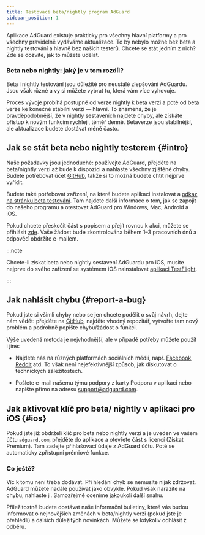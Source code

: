 ```yaml
---
title: Testovací beta/nightly program AdGuard
sidebar_position: 1
---
```


Aplikace AdGuard existuje prakticky pro všechny hlavní platformy a pro všechny pravidelně vydáváme aktualizace. To by nebylo možné bez beta a nightly testování a hlavně bez našich testerů. Chcete se stát jedním z nich? Zde se dozvíte, jak to můžete udělat.

### Beta nebo nightly: jaký je v tom rozdíl?

Beta i nightly testování jsou důležité pro neustálé zlepšování AdGuardu. Jsou však různé a vy si můžete vybrat tu, která vám více vyhovuje.

Proces vývoje probíhá postupně od verze nightly k beta verzi a poté od beta verze ke konečné stabilní verzi — hlavní. To znamená, že je pravděpodobnější, že v nightly sestaveních najdete chyby, ale získáte přístup k novým funkcím rychleji, téměř denně. Betaverze jsou stabilnější, ale aktualizace budete dostávat méně často.

## Jak se stát beta nebo nightly testerem {#intro}

Naše požadavky jsou jednoduché: používejte AdGuard, přejděte na beta/nightly verzi až bude k dispozici a nahlaste všechny zjištěné chyby. Budete potřebovat účet [GitHub](https://github.com/), takže si to možná budete chtít nejprve vyřídit.

Budete také potřebovat zařízení, na které budete aplikaci instalovat a [odkaz na stránku beta testování](https://adguard.com/beta.html). Tam najdete další informace o tom, jak se zapojit do našeho programu a otestovat AdGuard pro Windows, Mac, Android a iOS.

Pokud chcete přeskočit část s popisem a přejít rovnou k akci, můžete se přihlásit [zde](https://surveys.adguard.com/beta_testing_program/form.html). Vaše žádost bude zkontrolována během 1–3 pracovních dnů a odpověď obdržíte e-mailem.

:::note

Chcete-li získat beta nebo nightly sestavení AdGuardu pro iOS, musíte nejprve do svého zařízení se systémem iOS nainstalovat [aplikaci TestFlight](https://apps.apple.com/app/testflight/id899247664).

:::

## Jak nahlásit chybu {#report-a-bug}

Pokud jste si všimli chyby nebo se jen chcete podělit o svůj návrh, dejte nám vědět: přejděte na [GitHub](https://github.com/AdguardTeam/), najděte vhodný repozitář, vytvořte tam nový problém a podrobně popište chybu/žádost o funkci.

Výše uvedená metoda je nejvhodnější, ale v případě potřeby můžete použít i jiné:

- Najdete nás na různých platformách sociálních médií, např. [Facebook](https://www.facebook.com/AdguardEn/), [Reddit](https://www.reddit.com/r/Adguard/) atd. To však není nejefektivnější způsob, jak diskutovat o technických záležitostech.

- Pošlete e-mail našemu týmu podpory z karty Podpora v aplikaci nebo napište přímo na adresu [support@adguard.com](mailto:support@adguard.com).

## Jak aktivovat klíč pro beta/ nightly v aplikaci pro iOS {#ios}

Pokud jste již obdrželi klíč pro beta nebo nightly verzi a je uveden ve vašem účtu `adguard.com`, přejděte do aplikace a otevřete část s licencí (Získat Premium). Tam zadejte přihlašovací údaje z AdGuard účtu. Poté se automaticky zpřístupní prémiové funkce.

### Co ještě?

Víc k tomu není třeba dodávat. Při hledání chyb se nemusíte nijak zdržovat. AdGuard můžete nadále používat jako obvykle. Pokud však narazíte na chybu, nahlaste ji. Samozřejmě oceníme jakoukoli další snahu.

Příležitostně budete dostávat naše informační bulletiny, které vás budou informovat o nejnovějších změnách v beta/nightly verzi (pokud jste je přehlédli) a dalších důležitých novinkách. Můžete se kdykoliv odhlásit z odběru.
